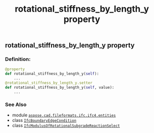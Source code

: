 ﻿---
title: rotational_stiffness_by_length_y property
second_title: Aspose.CAD for Python via .NET API References
description: 
type: docs
weight: 80
url: /python-net/aspose.cad.fileformats.ifc.ifc4.entities/ifcboundaryedgecondition/rotational_stiffness_by_length_y/
is_root: false
---

## rotational_stiffness_by_length_y property

### Definition:
```python
@property
def rotational_stiffness_by_length_y(self):
    ...
@rotational_stiffness_by_length_y.setter
def rotational_stiffness_by_length_y(self, value):
    ...
```

### See Also
* module [`aspose.cad.fileformats.ifc.ifc4.entities`](../../)
* class [`IfcBoundaryEdgeCondition`](/cad/python-net/aspose.cad.fileformats.ifc.ifc4.entities/ifcboundaryedgecondition)
* class [`IfcModulusOfRotationalSubgradeReactionSelect`](/cad/python-net/aspose.cad.fileformats.ifc.ifc4.types/ifcmodulusofrotationalsubgradereactionselect)
